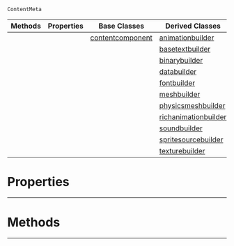  `ContentMeta`

|Methods|Properties|Base Classes|Derived Classes|
|---|---|---|---|
| | |[contentcomponent](https://github.com/PlasmaEngine/PlasmaDocs/tree/master/docs/C%2B%2B/code_reference/class_reference/contentcomponent.markdown)|[animationbuilder](https://github.com/PlasmaEngine/PlasmaDocs/tree/master/docs/C%2B%2B/code_reference/class_reference/animationbuilder.markdown)|
| | | |[basetextbuilder](https://github.com/PlasmaEngine/PlasmaDocs/tree/master/docs/C%2B%2B/code_reference/class_reference/basetextbuilder.markdown)|
| | | |[binarybuilder](https://github.com/PlasmaEngine/PlasmaDocs/tree/master/docs/C%2B%2B/code_reference/class_reference/binarybuilder.markdown)|
| | | |[databuilder](https://github.com/PlasmaEngine/PlasmaDocs/tree/master/docs/C%2B%2B/code_reference/class_reference/databuilder.markdown)|
| | | |[fontbuilder](https://github.com/PlasmaEngine/PlasmaDocs/tree/master/docs/C%2B%2B/code_reference/class_reference/fontbuilder.markdown)|
| | | |[meshbuilder](https://github.com/PlasmaEngine/PlasmaDocs/tree/master/docs/C%2B%2B/code_reference/class_reference/meshbuilder.markdown)|
| | | |[physicsmeshbuilder](https://github.com/PlasmaEngine/PlasmaDocs/tree/master/docs/C%2B%2B/code_reference/class_reference/physicsmeshbuilder.markdown)|
| | | |[richanimationbuilder](https://github.com/PlasmaEngine/PlasmaDocs/tree/master/docs/C%2B%2B/code_reference/class_reference/richanimationbuilder.markdown)|
| | | |[soundbuilder](https://github.com/PlasmaEngine/PlasmaDocs/tree/master/docs/C%2B%2B/code_reference/class_reference/soundbuilder.markdown)|
| | | |[spritesourcebuilder](https://github.com/PlasmaEngine/PlasmaDocs/tree/master/docs/C%2B%2B/code_reference/class_reference/spritesourcebuilder.markdown)|
| | | |[texturebuilder](https://github.com/PlasmaEngine/PlasmaDocs/tree/master/docs/C%2B%2B/code_reference/class_reference/texturebuilder.markdown)|


 #  Properties


---  
 #  Methods


---  
 

 